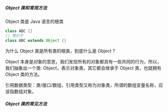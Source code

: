 ##### Object 类和常用方法

Object 类是 Java 语言的根类

```java
class ABC {}
// 等价于
class ABC extends Object {}
```

为什么 Object 类是所有类的根类，到底什么是 Object？

Object 本身是对象的意思，我们发现所有的对象都具有一些共同的行为，所以，我们抽象出一个类: Object，表示对象类，其它都会继承于 Object 类，也就拥有 Object 类的方法。

引用数据类型：类/接口/数组，引用类型又称为对象类，所谓的数组变量名称，应该指数组对象。

##### Object 类的常见方法
